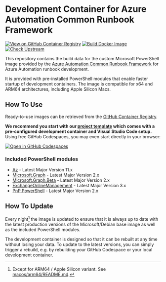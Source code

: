 # Development Container for Azure Automation Common Runbook Framework

[![View on GitHub Container Registry](https://img.shields.io/badge/View%20on-GitHub%20Container%20Registry-blue?logo=github)](https://ghcr.io/workoho/azauto-common-runbook-fw)
[![Build Docker Image](https://github.com/Workoho/AzAuto-Common-Runbook-FW.Docker/actions/workflows/docker.yml/badge.svg)](https://github.com/Workoho/AzAuto-Common-Runbook-FW.Docker/actions/workflows/docker.yml)
[![Check Upstream](https://github.com/Workoho/AzAuto-Common-Runbook-FW.Docker/actions/workflows/upstreams.yml/badge.svg)](https://github.com/Workoho/AzAuto-Common-Runbook-FW.Docker/actions/workflows/upstreams.yml)

This repository contains the build data for the custom Microsoft PowerShell image provided by the [Azure Automation Common Runbook Framework](https://github.com/Workoho/AzAuto-Common-Runbook-FW) for Azure Automation runbook development.

It is provided with pre-installed PowerShell modules that enable faster startup of development containers. The image is compatible for x64 and ARM64 architectures, including Apple Silicon Macs.

## How To Use

Ready-to-use images can be retrieved from the [GitHub Container Registry](https://ghcr.io/workoho/azauto-common-runbook-fw).

**We recommend you start with our [project template](https://github.com/Workoho/AzAuto-Project.tmpl) which comes with a pre-configured development container and Visual Studio Code setup.** Using free GitHub Codespaces, you may even start directly in your browser:

[![Open in GitHub Codespaces](https://github.com/codespaces/badge.svg)](https://codespaces.new/Workoho/AzAuto-Project.tmpl)

### Included PowerShell modules

- [Az](https://learn.microsoft.com/en-us/powershell/azure/new-azureps-module-az) - Latest Major Version 11.x
- [Microsoft.Graph](https://learn.microsoft.com/en-us/powershell/microsoftgraph/?view=graph-powershell-1.0) - Latest Major Version 2.x
- [Microsoft.Graph.Beta](https://learn.microsoft.com/en-us/powershell/microsoftgraph/?view=graph-powershell-beta) - Latest Major Version 2.x
- [ExchangeOnlineManagement](https://learn.microsoft.com/en-us/powershell/exchange/exchange-online-powershell) - Latest Major Version 3.x
- [PnP.PowerShell](https://pnp.github.io/powershell/) - Latest Major Version 2.x

## How To Update

Every night[^1] the image is updated to ensure that it is always up to date with the latest production versions of the Microsoft/Debian base image as well as the included PowerShell modules.

The development container is designed so that it can be rebuilt at any time without losing your data. To update to the latest versions, you can simply trigger a rebuild, e.g. by rebuilding your GitHub Codespace or your local development container.



[^1]: Except for ARM64 / Apple Silicon variant. See [macos/arm64/README.md](https://github.com/Workoho/AzAuto-Common-Runbook-FW.Docker/blob/main/macos/arm64/README.md).
